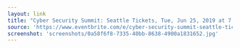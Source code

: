 ```yaml
---
layout: link
title: "Cyber Security Summit: Seattle Tickets, Tue, Jun 25, 2019 at 7:45 AM | Eventbrite"
source: 'https://www.eventbrite.com/e/cyber-security-summit-seattle-tickets-52238252018'
screenshot: 'screenshots/0a58f6f8-7335-40bb-8638-4900a1831652.jpg'
---
```


